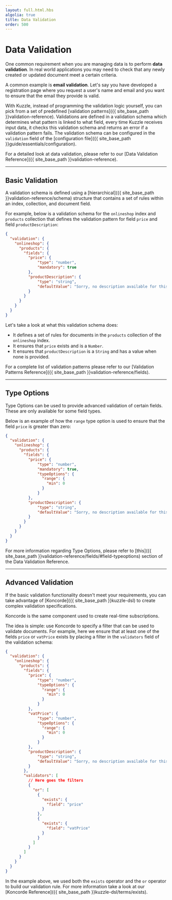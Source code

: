 ```yaml
---
layout: full.html.hbs
algolia: true
title: Data Validation
order: 500
---
```


# Data Validation

One common requirement when you are managing data is to perform **data validation**. In real world applications you may need to check that any newly created or updated document meet a certain criteria.

A common example is **email validation**. Let's say you have developed a registration page where you request a user's name and email and you want to ensure that the email they provide is valid.

With Kuzzle, instead of programming the validation logic yourself, you can pick from a set of predefined [validation patterns]({{ site_base_path }}validation-reference). Validations are defined in a validation schema which determines what pattern is linked to what field, every time Kuzzle receives input data, it checks this validation schema and returns an error if a validation pattern fails. The validation schema can be configured in the `validation` field of the [configuration file]({{ site_base_path }}guide/essentials/configuration).

For a detailed look at data validation, please refer to our [Data Validation Reference]({{ site_base_path }}validation-reference).

---

## Basic Validation

A validation schema is defined using a [hierarchical]({{ site_base_path }}validation-reference/schema) structure that contains a set of rules within an index, collection, and document field.

For example, below is a validation schema for the `onlineshop` index  and `products` collection that defines the validation pattern for field `price` and field `productDescription`:

```json
{
  "validation": {
    "onlineshop": {
      "products": {
        "fields": {
          "price": {
              "type": "number",
              "mandatory": true
          },
          "productDescription": {
              "type": "string",
              "defaultValue": "Sorry, no description available for this product."
          }
        }
      }
    }
  }
}
```

Let's take a look at what this validation schema does:

* It defines a set of rules for documents in the `products` collection of the `onlineshop` index.
* It ensures that `price` exists and is a `Number`.
* It ensures that `productDescription` is a `String` and has a value when none is provided.

For a complete list of validation patterns please refer to our [Validation Patterns Reference]({{ site_base_path }}validation-reference/fields).

---

## Type Options

Type Options can be used to provide advanced validation of certain fields. These are only available for some field types.

Below is an example of how the `range` type option is used to ensure that the field `price` is greater than zero:

```json
{
  "validation": {
    "onlineshop": {
      "products": {
        "fields": {
          "price": {
              "type": "number",
              "mandatory": true,
              "typeOptions": {
                "range": {
                  "min": 0
                }
              }
          },
          "productDescription": {
              "type": "string",
              "defaultValue": "Sorry, no description available for this product."
          }
        }
      }
    }
  }
}
```

 For more information regarding Type Options, please refer to [this]({{ site_base_path }}validation-reference/fields/#field-typeoptions) section of the Data Validation Reference.


---

## Advanced Validation

If the basic validation functionality doesn't meet your requirements, you can take advantage of [Koncorde]({{ site_base_path }}kuzzle-dsl) to create complex validation specifications. 

<aside class="notice">
Koncorde is the same component used to create real-time subscriptions.
</aside>

The idea is simple: use Koncorde to specify a filter that can be used to validate documents. For example, here we ensure that at least one of the fields `price` or `vatPrice` exists by placing a filter in the `validators` field of the validation schema:

```json
{
  "validation": {
    "onlineshop": {
      "products": {
        "fields": {
          "price": {
              "type": "number",
              "typeOptions": {
                "range": {
                  "min": 0
                }
              }
          },
          "vatPrice": {
              "type": "number",
              "typeOptions": {
                "range": {
                  "min": 0
                }
              }
          },
          "productDescription": {
              "type": "string",
              "defaultValue": "Sorry, no description available for this product."
          }
        },
        "validators": [
          // Here goes the filters
          {
            "or": [
              {
                "exists": {
                  "field": "price"
                }
              },
              {
                "exists": {
                  "field": "vatPrice"
                }
              }
            ]
          }
        ]
      }
    }
  }
}
```

In the example above, we used both the `exists` operator and the `or` operator to build our validation rule. For more information take a look at our [Koncorde Reference]({{ site_base_path }}kuzzle-dsl/terms/exists).

